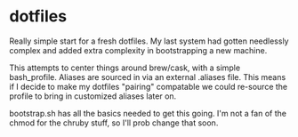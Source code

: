 # dotfiles
Really simple start for a fresh dotfiles. My last system had gotten needlessly complex and added extra complexity in bootstrapping a new machine.

This attempts to center things around brew/cask, with a simple bash_profile. Aliases are sourced in via an external .aliases file. This means if I decide to make my dotfiles "pairing" compatable we could re-source the profile to bring in customized aliases later on.

bootstrap.sh has all the basics needed to get this going. I'm not a fan of the chmod for the chruby stuff, so I'll prob change that soon.
